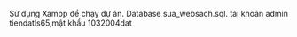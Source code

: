 Sử dụng Xampp để chạy dự án.
Database sua_websach.sql.
tài khoản admin tiendatls65,mật khẩu 1032004dat
